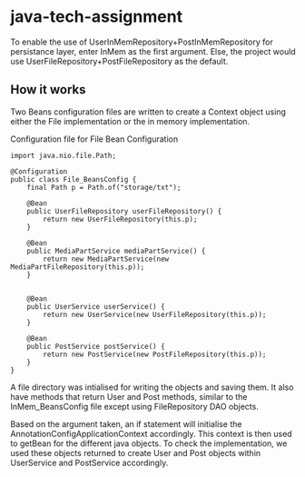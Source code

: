 # java-tech-assignment
To enable the use of UserInMemRepository+PostInMemRepository for persistance layer, enter InMem as the first argument. Else, the project would use UserFileRepository+PostFileRepository as the default.

## How it works
Two Beans configuration files are written to create a Context object using either the File implementation or the in memory implementation. 

Configuration file for File Bean Configuration

```
import java.nio.file.Path;

@Configuration
public class File_BeansConfig {
    final Path p = Path.of("storage/txt");

    @Bean
    public UserFileRepository userFileRepository() {
        return new UserFileRepository(this.p);
    }

    @Bean
    public MediaPartService mediaPartService() {
        return new MediaPartService(new MediaPartFileRepository(this.p));
    }


    @Bean
    public UserService userService() {
        return new UserService(new UserFileRepository(this.p));
    }

    @Bean
    public PostService postService() {
        return new PostService(new PostFileRepository(this.p));
    }
}
```
A file directory was intialised for writing the objects and saving them. It also have methods that return User and Post methods, similar to the InMem_BeansConfig file except using FileRepository DAO objects.

Based on the argument taken, an if statement will initialise the AnnotationConfigApplicationContext accordingly. This context is then used to getBean for the different java objects. To check the implementation, we used these objects returned to create User and Post objects within UserService and PostService accordingly.


